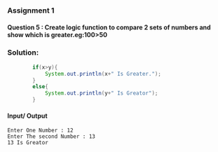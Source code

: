 ### Assignment 1

#### Question 5 : Create logic function to compare 2 sets of numbers and show which is greater.eg:100>50

### Solution:

```java
        if(x>y){
            System.out.println(x+" Is Greater.");
        }
        else{
            System.out.println(y+" Is Greator");
        }
```
#### Input/ Output

```
Enter One Number : 12
Enter The second Number : 13
13 Is Greator
```
